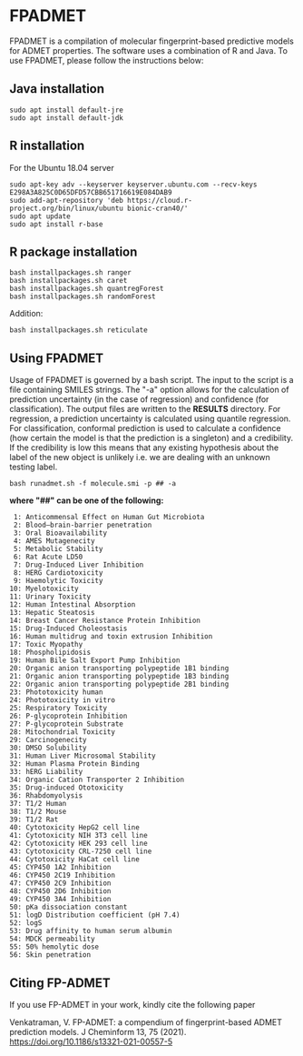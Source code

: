 # FPADMET

FPADMET is a compilation of molecular fingerprint-based predictive models for ADMET properties. The software uses a combination of R and Java. To use FPADMET, please follow the instructions below:

## Java installation
```
sudo apt install default-jre
sudo apt install default-jdk
```
## R installation
For the Ubuntu 18.04 server
```
sudo apt-key adv --keyserver keyserver.ubuntu.com --recv-keys E298A3A825C0D65DFD57CBB651716619E084DAB9
sudo add-apt-repository 'deb https://cloud.r-project.org/bin/linux/ubuntu bionic-cran40/'
sudo apt update
sudo apt install r-base
```

## R package installation
```
bash installpackages.sh ranger
bash installpackages.sh caret
bash installpackages.sh quantregForest
bash installpackages.sh randomForest
```

Addition:
```
bash installpackages.sh reticulate
```


## Using FPADMET

Usage of FPADMET is governed by a bash script. The input to the script is a file containing SMILES strings. The "-a" option allows for the calculation of prediction uncertainty (in the case of regression) and confidence (for classification). The output files are written to the **RESULTS** directory. For regression, a prediction uncertainty is calculated using quantile regression. For classification, conformal prediction is used to calculate a confidence (how certain the model is that the prediction is a singleton) and a credibility. If the credibility is low this means that any existing hypothesis about the label of the new object is unlikely i.e. we are dealing with an unknown testing label.
```
bash runadmet.sh -f molecule.smi -p ## -a 
```
**where "##" can be one of the following:**



```
 1: Anticommensal Effect on Human Gut Microbiota
 2: Blood–brain-barrier penetration
 3: Oral Bioavailability
 4: AMES Mutagenecity
 5: Metabolic Stability
 6: Rat Acute LD50
 7: Drug-Induced Liver Inhibition
 8: HERG Cardiotoxicity
 9: Haemolytic Toxicity
10: Myelotoxicity
11: Urinary Toxicity
12: Human Intestinal Absorption
13: Hepatic Steatosis
14: Breast Cancer Resistance Protein Inhibition
15: Drug-Induced Choleostasis
16: Human multidrug and toxin extrusion Inhibition
17: Toxic Myopathy
18: Phospholipidosis
19: Human Bile Salt Export Pump Inhibition
20: Organic anion transporting polypeptide 1B1 binding
21: Organic anion transporting polypeptide 1B3 binding
22: Organic anion transporting polypeptide 2B1 binding
23: Phototoxicity human
24: Phototoxicity in vitro
25: Respiratory Toxicity
26: P-glycoprotein Inhibition
27: P-glycoprotein Substrate
28: Mitochondrial Toxicity
29: Carcinogenecity
30: DMSO Solubility
31: Human Liver Microsomal Stability
32: Human Plasma Protein Binding
33: hERG Liability
34: Organic Cation Transporter 2 Inhibition
35: Drug-induced Ototoxicity
36: Rhabdomyolysis
37: T1/2 Human
38: T1/2 Mouse
39: T1/2 Rat
40: Cytotoxicity HepG2 cell line
41: Cytotoxicity NIH 3T3 cell line
42: Cytotoxicity HEK 293 cell line
43: Cytotoxicity CRL-7250 cell line
44: Cytotoxicity HaCat cell line
45: CYP450 1A2 Inhibition
46: CYP450 2C19 Inhibition
47: CYP450 2C9 Inhibition
48: CYP450 2D6 Inhibition
49: CYP450 3A4 Inhibition
50: pKa dissociation constant
51: logD Distribution coefficient (pH 7.4)
52: logS
53: Drug affinity to human serum albumin
54: MDCK permeability
55: 50% hemolytic dose
56: Skin penetration
```

## Citing FP-ADMET
If you use FP-ADMET in your work, kindly cite the following paper 

Venkatraman, V. FP-ADMET: a compendium of fingerprint-based ADMET prediction models. J Cheminform 13, 75 (2021). https://doi.org/10.1186/s13321-021-00557-5


